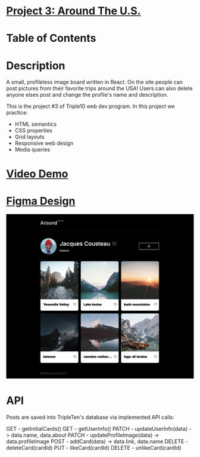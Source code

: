 # [Project 3: Around The U.S.](https://leticezwinger.github.io/se_project_aroundtheus/)

# Table of Contents

# Description
A small, profileless image board written in React. On the site people can post pictures from their favorite trips around the USA! Users can also delete anyone elses post and change the profile's name and description.

This is the project #3 of Triple10 web dev program. In this project we practice:

- HTML semantics
- CSS properties
- Grid layouts
- Responsive web design
- Media queries

# [Video Demo](https://youtu.be/CKeBrD3_7iM)

# [Figma Design](https://www.figma.com/file/ii4xxsJ0ghevUOcssTlHZv/Sprint-3%3A-Around-the-US?node-id=0%3A1)

![desktop-view](/images/desktop-view.png)

# API

Posts are saved into TripleTen's database via implemented API calls:

  GET - getInitialCards()
  GET - getUserInfo()
  PATCH - updateUserInfo(data) -> data.name, data.about
  PATCH - updateProfileImage(data) -> data.profileImage
  POST - addCard(data) -> data.link, data.name
  DELETE - deleteCard(cardId)
  PUT - likeCard(cardId)
  DELETE - unlikeCard(cardId)
